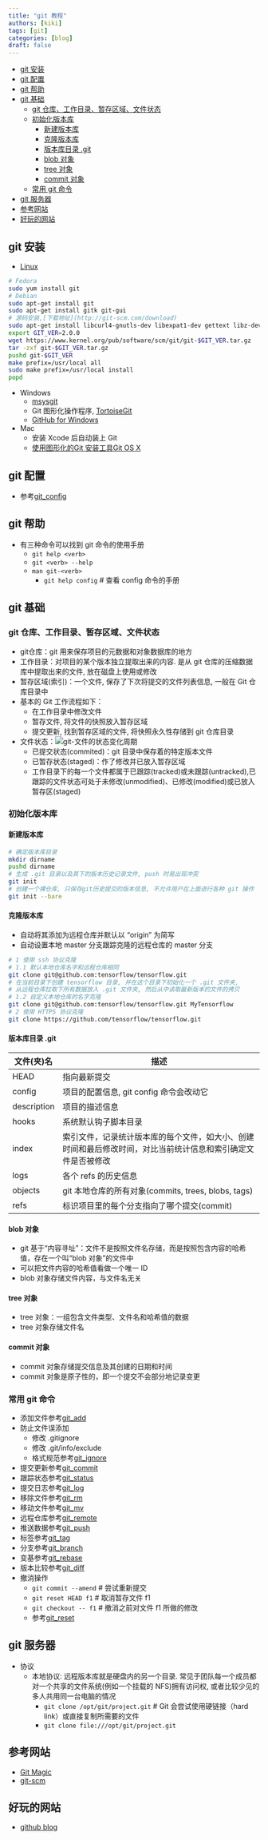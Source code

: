 ```yaml
---
title: "git 教程"
authors: [kiki]
tags: [git]
categories: [blog]
draft: false
---
```


- [git 安装](#git-%e5%ae%89%e8%a3%85)
- [git 配置](#git-%e9%85%8d%e7%bd%ae)
- [git 帮助](#git-%e5%b8%ae%e5%8a%a9)
- [git 基础](#git-%e5%9f%ba%e7%a1%80)
  - [git 仓库、工作目录、暂存区域、文件状态](#git-%e4%bb%93%e5%ba%93%e5%b7%a5%e4%bd%9c%e7%9b%ae%e5%bd%95%e6%9a%82%e5%ad%98%e5%8c%ba%e5%9f%9f%e6%96%87%e4%bb%b6%e7%8a%b6%e6%80%81)
  - [初始化版本库](#%e5%88%9d%e5%a7%8b%e5%8c%96%e7%89%88%e6%9c%ac%e5%ba%93)
    - [新建版本库](#%e6%96%b0%e5%bb%ba%e7%89%88%e6%9c%ac%e5%ba%93)
    - [克隆版本库](#%e5%85%8b%e9%9a%86%e7%89%88%e6%9c%ac%e5%ba%93)
    - [版本库目录 .git](#%e7%89%88%e6%9c%ac%e5%ba%93%e7%9b%ae%e5%bd%95-git)
    - [blob 对象](#blob-%e5%af%b9%e8%b1%a1)
    - [tree 对象](#tree-%e5%af%b9%e8%b1%a1)
    - [commit 对象](#commit-%e5%af%b9%e8%b1%a1)
  - [常用 git 命令](#%e5%b8%b8%e7%94%a8-git-%e5%91%bd%e4%bb%a4)
- [git 服务器](#git-%e6%9c%8d%e5%8a%a1%e5%99%a8)
- [参考网站](#%e5%8f%82%e8%80%83%e7%bd%91%e7%ab%99)
- [好玩的网站](#%e5%a5%bd%e7%8e%a9%e7%9a%84%e7%bd%91%e7%ab%99)

## git 安装

- [Linux](https://git-scm.com/download/linux)

```sh
# Fedora
sudo yum install git
# Debian
sudo apt-get install git
sudo apt-get install gitk git-gui
# 源码安装,[下载地址](http://git-scm.com/download)
sudo apt-get install libcurl4-gnutls-dev libexpat1-dev gettext libz-dev libssl-dev
export GIT_VER=2.0.0
wget https://www.kernel.org/pub/software/scm/git/git-$GIT_VER.tar.gz
tar -zxf git-$GIT_VER.tar.gz
pushd git-$GIT_VER
make prefix=/usr/local all
sudo make prefix=/usr/local install
popd
```

- Windows
  - [msysgit](http://git-scm.com/download/win)
  - Git 图形化操作程序, [TortoiseGit](https://tortoisegit.org/)
  - [GitHub for Windows](http://windows.github.com/)
- Mac
  - 安装 Xcode 后自动装上 Git
  - [使用图形化的Git 安装工具Git OS X](https://sourceforge.net/projects/git-osx-installer/)

## git 配置

- 参考[git_config](git_config.md)

## git 帮助

- 有三种命令可以找到 git 命令的使用手册
  - `git help <verb>`
  - `git <verb> --help`
  - `man git-<verb>`
    - `git help config`            # 查看 config 命令的手册

## git 基础

### git 仓库、工作目录、暂存区域、文件状态

- git仓库：git 用来保存项目的元数据和对象数据库的地方
- 工作目录：对项目的某个版本独立提取出来的内容.  是从 git 仓库的压缩数据库中提取出来的文件, 放在磁盘上使用或修改
- 暂存区域(索引)：一个文件, 保存了下次将提交的文件列表信息, 一般在 Git 仓库目录中
- 基本的 Git 工作流程如下：
  - 在工作目录中修改文件
  - 暂存文件, 将文件的快照放入暂存区域
  - 提交更新, 找到暂存区域的文件, 将快照永久性存储到 git 仓库目录
- 文件状态：![git-文件的状态变化周期](gitfilestatus.png "git-文件的状态变化周期")
  - 已提交状态(commited)：git 目录中保存着的特定版本文件
  - 已暂存状态(staged)：作了修改并已放入暂存区域
  - 工作目录下的每一个文件都属于已跟踪(tracked)或未跟踪(untracked),已跟踪的文件状态可处于未修改(unmodified)、已修改(modified)或已放入暂存区(staged)

### 初始化版本库

#### 新建版本库

```sh
# 确定版本库目录
mkdir dirname
pushd dirname
# 生成 .git 目录以及其下的版本历史记录文件, push 时易出现冲突
git init
# 创建一个裸仓库, 只保存git历史提交的版本信息, 不允许用户在上面进行各种 git 操作
git init --bare
```

#### 克隆版本库

- 自动将其添加为远程仓库并默认以 “origin” 为简写
- 自动设置本地 master 分支跟踪克隆的远程仓库的 master 分支

```sh
# 1 使用 ssh 协议克隆
# 1.1 默认本地仓库名字和远程仓库相同
git clone git@github.com:tensorflow/tensorflow.git
# 在当前目录下创建 tensorflow 目录, 并在这个目录下初始化一个 .git 文件夹,
# 从远程仓库拉取下所有数据放入 .git 文件夹, 然后从中读取最新版本的文件的拷贝
# 1.2 自定义本地仓库的名字克隆
git clone git@github.com:tensorflow/tensorflow.git MyTensorflow
# 2 使用 HTTPS 协议克隆
git clone https://github.com/tensorflow/tensorflow.git
```

#### 版本库目录 .git

| 文件(夹)名 | 描述 |
| --- | --- |
| HEAD | 指向最新提交 |
| config | 项目的配置信息, git config 命令会改动它 |
| description | 项目的描述信息 |
| hooks | 系统默认钩子脚本目录 |
| index | 索引文件，记录统计版本库的每个文件，如大小、创建时间和最后修改时间，对比当前统计信息和索引确定文件是否被修改 |
| logs | 各个 refs 的历史信息 |
| objects | git 本地仓库的所有对象(commits, trees, blobs, tags) |
| refs | 标识项目里的每个分支指向了哪个提交(commit) |

#### blob 对象

- git 基于“内容寻址”：文件不是按照文件名存储，而是按照包含内容的哈希值，存在一个叫“blob 对象”的文件中
- 可以把文件内容的哈希值看做一个唯一 ID
- blob 对象存储文件内容，与文件名无关

#### tree 对象

- tree 对象：一组包含文件类型、文件名和哈希值的数据
- tree 对象存储文件名

#### commit 对象

- commit 对象存储提交信息及其创建的日期和时间
- commit 对象是原子性的，即一个提交不会部分地记录变更

### 常用 git 命令

- 添加文件参考[git_add](./git_add.md)
- 防止文件误添加
  - 修改 .gitignore
  - 修改 .git/info/exclude
  - 格式规范参考[git_ignore](./git_ignore.md)
- 提交更新参考[git_commit](./git_commit.md)
- 跟踪状态参考[git_status](./git_status.md)
- 提交日志参考[git_log](./git_log.md)
- 移除文件参考[git_rm](./git_rm.md)
- 移动文件参考[git_mv](./git_mv.md)
- 远程仓库参考[git_remote](./git_remote.md)
- 推送数据参考[git_push](./git_push.md)
- 标签参考[git_tag](./git_tag.md)
- 分支参考[git_branch](./git_branch.md)
- 变基参考[git_rebase](./git_rebase.md)
- 版本比较参考[git_diff](./git_diff.md)
- 撤消操作
  - `git commit --amend`  # 尝试重新提交
  - `git reset HEAD f1`   # 取消暂存文件 f1
  - `git checkout -- f1`  # 撤消之前对文件 f1 所做的修改
  - 参考[git_reset](./git_reset.md)

## git 服务器

- 协议
  - 本地协议: 远程版本库就是硬盘内的另一个目录. 常见于团队每一个成员都对一个共享的文件系统(例如一个挂载的 NFS)拥有访问权, 或者比较少见的多人共用同一台电脑的情况
    - `git clone /opt/git/project.git`      # Git 会尝试使用硬链接（hard link）或直接复制所需要的文件
    - `git clone file:///opt/git/project.git`

## 参考网站

- [Git Magic](http://www-cs-students.stanford.edu/~blynn//gitmagic/)
- [git-scm](https://git-scm.com/book/en/v2)

## 好玩的网站

- [github blog](https://github.blog/)